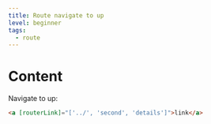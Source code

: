 ```yaml
---
title: Route navigate to up
level: beginner
tags:
  - route
---
```

# Content

Navigate to up:
```html
<a [routerLink]="['../', 'second', 'details']">link</a>
```
